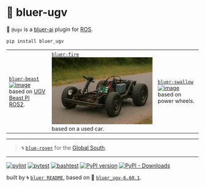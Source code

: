 # 🐬 bluer-ugv

🐬 `@ugv` is a [bluer-ai](https://github.com/kamangir/bluer-ai) plugin for [ROS](https://www.ros.org/).

```bash
pip install bluer_ugv
```

|   |   |   |
| --- | --- | --- |
| [`bluer-beast`](./bluer_ugv/docs/bluer-beast.md) [![image](https://github.com/waveshareteam/ugv_rpi/raw/main/media/UGV-Rover-details-23.jpg)](./bluer_ugv/docs/bluer-beast.md) based on [UGV Beast PI ROS2](https://www.waveshare.com/wiki/UGV_Beast_PI_ROS2). | [`bluer-fire`](./bluer_ugv/docs/bluer-fire.md) [![image](https://github.com/kamangir/assets/blob/main/bluer-ugv/bluer-fire.png?raw=true)](./bluer_ugv/docs/bluer-fire.md) based on a used car. | [`bluer-swallow`](./bluer_ugv/docs/bluer-swallow.md) [![image](https://github.com/kamangir/assets2/blob/main/bluer-swallow/20250608_144453.jpg?raw=true)](./bluer_ugv/docs/bluer-swallow.md) based on power wheels. |

---

> 🌀 [`blue-rover`](https://github.com/kamangir/blue-rover) for the [Global South](https://github.com/kamangir/bluer-south).

---


[![pylint](https://github.com/kamangir/bluer-ugv/actions/workflows/pylint.yml/badge.svg)](https://github.com/kamangir/bluer-ugv/actions/workflows/pylint.yml) [![pytest](https://github.com/kamangir/bluer-ugv/actions/workflows/pytest.yml/badge.svg)](https://github.com/kamangir/bluer-ugv/actions/workflows/pytest.yml) [![bashtest](https://github.com/kamangir/bluer-ugv/actions/workflows/bashtest.yml/badge.svg)](https://github.com/kamangir/bluer-ugv/actions/workflows/bashtest.yml) [![PyPI version](https://img.shields.io/pypi/v/bluer-ugv.svg)](https://pypi.org/project/bluer-ugv/) [![PyPI - Downloads](https://img.shields.io/pypi/dd/bluer-ugv)](https://pypistats.org/packages/bluer-ugv)

built by 🌀 [`bluer README`](https://github.com/kamangir/bluer-objects/tree/main/bluer_objects/README), based on 🐬 [`bluer_ugv-6.60.1`](https://github.com/kamangir/bluer-ugv).

